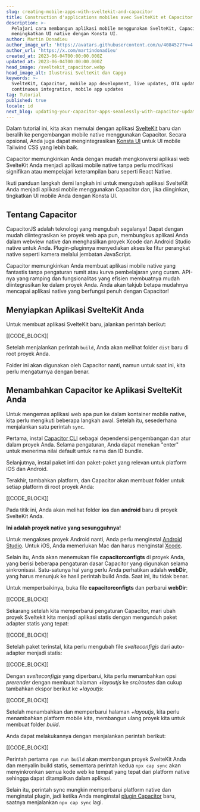 ```yaml
---
slug: creating-mobile-apps-with-sveltekit-and-capacitor
title: Construction d'applications mobiles avec SvelteKit et Capacitor
description: >-
  Pelajari cara membangun aplikasi mobile menggunakan SvelteKit, Capacitor, dan
  meningkatkan UI native dengan Konsta UI.
author: Martin Donadieu
author_image_url: 'https://avatars.githubusercontent.com/u/4084527?v=4'
author_url: 'https://x.com/martindonadieu'
created_at: 2023-06-04T00:00:00.000Z
updated_at: 2023-06-04T00:00:00.000Z
head_image: /sveltekit_capacitor.webp
head_image_alt: Ilustrasi SvelteKit dan Capgo
keywords: >-
  SvelteKit, Capacitor, mobile app development, live updates, OTA updates,
  continuous integration, mobile app updates
tag: Tutorial
published: true
locale: id
next_blog: updating-your-capacitor-apps-seamlessly-with-capacitor-updater
---
```


Dalam tutorial ini, kita akan memulai dengan aplikasi [SvelteKit](https://kitsveltedev/) baru dan beralih ke pengembangan mobile native menggunakan Capacitor. Secara opsional, Anda juga dapat mengintegrasikan [Konsta UI](https://konstauicom/) untuk UI mobile Tailwind CSS yang lebih baik.

Capacitor memungkinkan Anda dengan mudah mengkonversi aplikasi web SvelteKit Anda menjadi aplikasi mobile native tanpa perlu modifikasi signifikan atau mempelajari keterampilan baru seperti React Native.

Ikuti panduan langkah demi langkah ini untuk mengubah aplikasi SvelteKit Anda menjadi aplikasi mobile menggunakan Capacitor dan, jika diinginkan, tingkatkan UI mobile Anda dengan Konsta UI.

## Tentang Capacitor

CapacitorJS adalah teknologi yang mengubah segalanya! Dapat dengan mudah diintegrasikan ke proyek web apa pun, membungkus aplikasi Anda dalam webview native dan menghasilkan proyek Xcode dan Android Studio native untuk Anda. Plugin-pluginnya menyediakan akses ke fitur perangkat native seperti kamera melalui jembatan JavaScript.

Capacitor memungkinkan Anda membuat aplikasi mobile native yang fantastis tanpa pengaturan rumit atau kurva pembelajaran yang curam. API-nya yang ramping dan fungsionalitas yang efisien membuatnya mudah diintegrasikan ke dalam proyek Anda. Anda akan takjub betapa mudahnya mencapai aplikasi native yang berfungsi penuh dengan Capacitor!

## Menyiapkan Aplikasi SvelteKit Anda

Untuk membuat aplikasi SvelteKit baru, jalankan perintah berikut:

[[CODE_BLOCK]]

Setelah menjalankan perintah `build`, Anda akan melihat folder `dist` baru di root proyek Anda.

Folder ini akan digunakan oleh Capacitor nanti, namun untuk saat ini, kita perlu mengaturnya dengan benar.

## Menambahkan Capacitor ke Aplikasi SvelteKit Anda

Untuk mengemas aplikasi web apa pun ke dalam kontainer mobile native, kita perlu mengikuti beberapa langkah awal. Setelah itu, sesederhana menjalankan satu perintah `sync`.

Pertama, instal [Capacitor CLI](https://capacitorjscom/docs/cli/) sebagai dependensi pengembangan dan atur dalam proyek Anda. Selama pengaturan, Anda dapat menekan "enter" untuk menerima nilai default untuk nama dan ID bundle.

Selanjutnya, instal paket inti dan paket-paket yang relevan untuk platform iOS dan Android.

Terakhir, tambahkan platform, dan Capacitor akan membuat folder untuk setiap platform di root proyek Anda:

[[CODE_BLOCK]]

Pada titik ini, Anda akan melihat folder **ios** dan **android** baru di proyek SvelteKit Anda.

**Ini adalah proyek native yang sesungguhnya!**

Untuk mengakses proyek Android nanti, Anda perlu menginstal [Android Studio](https://developerandroidcom/studio/). Untuk iOS, Anda memerlukan Mac dan harus menginstal [Xcode](https://developerapplecom/xcode/).

Selain itu, Anda akan menemukan file **capacitorconfigts** di proyek Anda, yang berisi beberapa pengaturan dasar Capacitor yang digunakan selama sinkronisasi. Satu-satunya hal yang perlu Anda perhatikan adalah **webDir**, yang harus menunjuk ke hasil perintah build Anda. Saat ini, itu tidak benar.

Untuk memperbaikinya, buka file **capacitorconfigts** dan perbarui **webDir**:

[[CODE_BLOCK]]

Sekarang setelah kita memperbarui pengaturan Capacitor, mari ubah proyek Sveltekit kita menjadi aplikasi statis dengan mengunduh paket adapter statis yang tepat:

[[CODE_BLOCK]]

Setelah paket terinstal, kita perlu mengubah file _svelteconfigjs_ dari auto-adapter menjadi statis:

[[CODE_BLOCK]]

Dengan _svelteconfigjs_ yang diperbarui, kita perlu menambahkan opsi _prerender_ dengan membuat halaman _+layoutjs_ ke _src/routes_ dan cukup tambahkan ekspor berikut ke _+layoutjs_:

[[CODE_BLOCK]]

Setelah menambahkan dan memperbarui halaman _+layoutjs_, kita perlu menambahkan platform mobile kita, membangun ulang proyek kita untuk membuat folder _build_.

Anda dapat melakukannya dengan menjalankan perintah berikut:

[[CODE_BLOCK]]

Perintah pertama `npm run build` akan membangun proyek SvelteKit Anda dan menyalin build statis, sementara perintah kedua `npx cap sync` akan menyinkronkan semua kode web ke tempat yang tepat dari platform native sehingga dapat ditampilkan dalam aplikasi.

Selain itu, perintah sync mungkin memperbarui platform native dan menginstal plugin, jadi ketika Anda menginstal [plugin Capacitor](https://capacitorjscom/docs/plugins/) baru, saatnya menjalankan `npx cap sync` lagi.